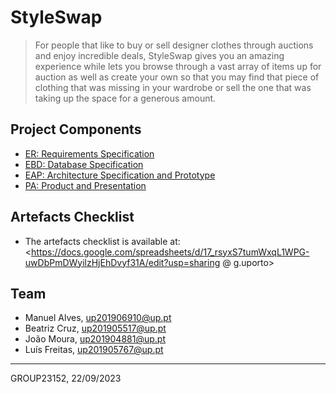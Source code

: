 # StyleSwap

> For people that like to buy or sell designer clothes through auctions and enjoy incredible deals, StyleSwap gives you an amazing experience while lets you browse through a vast array of items up for auction as well as create your own so that you may find that piece of clothing that was missing in your wardrobe or sell the one that was taking up the space for a generous amount.

## Project Components

* [ER: Requirements Specification](/er)
* [EBD: Database Specification](/ebd)
* [EAP: Architecture Specification and Prototype](/eap)
* [PA: Product and Presentation](/pa)

## Artefacts Checklist

* The artefacts checklist is available at: \<https://docs.google.com/spreadsheets/d/17_rsyxS7tumWxqL1WPG-uwDbPmDWyilzHjEhDvyf31A/edit?usp=sharing @ g.uporto\>

## Team

* Manuel Alves, up201906910@up.pt
* Beatriz Cruz, up201905517@up.pt
* João Moura, up201904881@up.pt
* Luís Freitas, up201905767@up.pt

---

GROUP23152, 22/09/2023